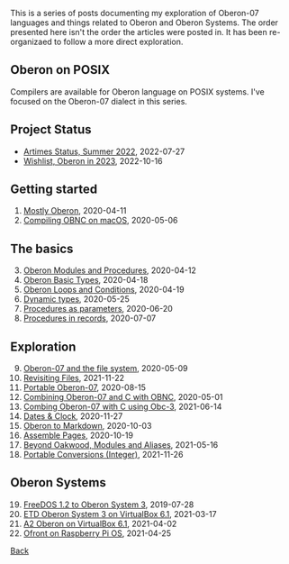 
<article>

This is a series of posts documenting my exploration of Oberon-07
languages and things related to Oberon and Oberon Systems.
The order presented here isn't the order the articles were
posted in. It has been re-organizaed to follow a more direct
exploration.

Oberon on POSIX
---------------

Compilers are available for Oberon language on POSIX
systems. I've focused on the Oberon-07 dialect in this series.

Project Status
--------------

- [Artimes Status, Summer 2022](/blog/2022/07/27/Artemis-Status-Summer-2022.html), 2022-07-27
- [Wishlist, Oberon in 2023](/blog/2022/10/16/Wishlist-Oberon-in-2023.html), 2022-10-16

Getting started 
---------------

1. [Mostly Oberon](/blog/2020/04/11/Mostly-Oberon.html), 2020-04-11
2. [Compiling OBNC on macOS](/blog/2020/05/06/Compiling-OBNC-on-macOS.html), 2020-05-06


The basics
----------

3. [Oberon Modules and Procedures](/blog/2020/04/12/Mostly-Oberon-Modules.html), 2020-04-12
4. [Oberon Basic Types](/blog/2020/04/18/Mostly-Oberon-Basic-Types.html), 2020-04-18
5. [Oberon Loops and Conditions](/blog/2020/04/19/Mostly-Oberon-Loops-and-Conditions.html), 2020-04-19
6. [Dynamic types](/blog/2020/05/25/Dynamic-types.html), 2020-05-25
7. [Procedures as parameters](/blog/2020/06/20/Procedures-as-parameters.html), 2020-06-20
8. [Procedures in records](/blog/2020/07/07/Procedures-in-records.html), 2020-07-07


Exploration
-----------

9. [Oberon-07 and the file system](/blog/2020/05/09/Oberon-07-and-the-filesystem.html), 2020-05-09
10. [Revisiting Files](/blog/2021/11/22/Revisiting-Files.html), 2021-11-22
11. [Portable Oberon-07](/blog/2020/08/15/Portable-Oberon-07.html), 2020-08-15
12. [Combining Oberon-07 and C with OBNC](/blog/2020/05/01/Combining-Oberon-and-C.html), 2020-05-01
13. [Combing Oberon-07 with C using Obc-3](/blog/2021/06/14/Combining-Oberon-07-with-C-using-Obc-3.html), 2021-06-14
14. [Dates & Clock](/blog/2020/11/27/Dates-and-Clock.html), 2020-11-27
15. [Oberon to Markdown](/blog/2020/10/03/Oberon-to-markdown.html), 2020-10-03
16. [Assemble Pages](/blog/2020/10/03/Oberon-to-markdown.html), 2020-10-19
17. [Beyond Oakwood, Modules and Aliases](/blog/2021/05/16/Beyond-Oakwood-Modules-and-Aliases.html), 2021-05-16
18. [Portable Conversions (Integer)](/blog/2021/11/26/Portable-Conversions-Integers.html), 2021-11-26

Oberon Systems
--------------

19. [FreeDOS 1.2 to Oberon System 3](/blog/2019/07/28/freedos-to-oberon-system-3.html), 2019-07-28
20. [ETD Oberon System 3 on VirtualBox 6.1](/blog/2021/03/17/NativeOberon-VirtualBox.html), 2021-03-17
21. [A2 Oberon on VirtualBox 6.1](/blog/2021/04/02/A2-Oberon-on-VirtualBox-6.1.html), 2021-04-02
22. [Ofront on Raspberry Pi OS](/blog/2021/04/25/Ofront-on-Rasberry-Pi-OS.html), 2021-04-25

[Back](./)

</article>

